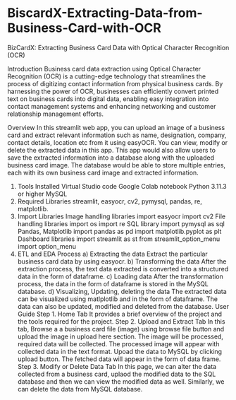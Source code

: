 # BiscardX-Extracting-Data-from-Business-Card-with-OCR
BizCardX: Extracting Business Card Data with Optical Character Recognition (OCR)

Introduction
Business card data extraction using Optical Character Recognition (OCR) is a cutting-edge technology that streamlines the process of digitizing contact information from physical business cards. By harnessing the power of OCR, businesses can efficiently convert printed text on business cards into digital data, enabling easy integration into contact management systems and enhancing networking and customer relationship management efforts.


Overview
In this streamlit web app, you can upload an image of a business card and extract relevant information such as name, designation, company, contact details, location etc from it using easyOCR. You can view, modify or delete the extracted data in this app. This app would also allow users to save the extracted information into a database along with the uploaded business card image. The database would be able to store multiple entries, each with its own business card image and extracted information.

1. Tools Installed
Virtual Studio code
Google Colab notebook
Python 3.11.3 or higher
MySQL
3. Required Libraries
streamlit, easyocr, cv2, pymysql, pandas, re, matplotlib.
4. Import Libraries
Image handling libraries
import easyocr
import cv2
File handling libraries
import os
import re
SQL library
import pymysql as sql
Pandas, Matplotlib
import pandas as pd
import matplotlib.pyplot as plt
Dashboard libraries
import streamlit as st
from streamlit_option_menu import option_menu
5. ETL and EDA Process
a) Extracting the data
Extract the particular business card data by using easyocr.
b) Transforming the data
After the extraction process, the text data extracted is converted into a structured data in the form of dataframe.
c) Loading data
After the transformation process, the data in the form of dataframe is stored in the MySQL database.
d) Visualizing, Updating, deleting the data
The extracted data can be visualized using matlplotlib and in the form of dataframe.
The data can also be updated, modified and deleted from the database.
User Guide
Step 1. Home Tab
It provides a brief overview of the project and the tools required for the project.
Step 2. Upload and Extract Tab
In this tab, Browse a a business card file (image) using browse file button and upload the image in upload here section. The image will be processed, required data will be collected. The processed image will appear with collected data in the text format.
Upoad the data to MySQL by clicking upload button.
The fetched data will appear in the form of data frame.
Step 3. Modify or Delete Data Tab
In this page, we can alter the data collected from a business card, uplaod the modified data to the SQL database and then we can view the modified data as well.
Similarly, we can delete the data from MySQL database.
